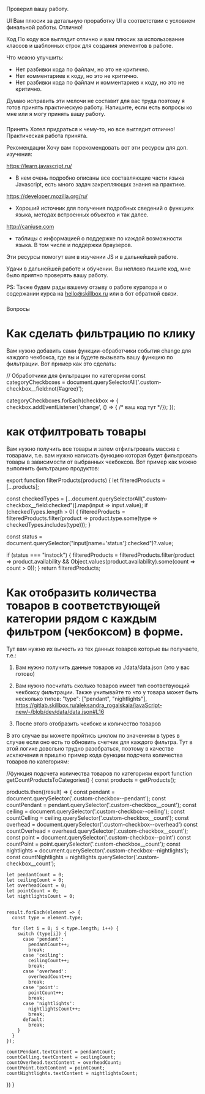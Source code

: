 Проверил вашу работу.

UI
Вам плюсик за детальную проработку UI в соответствии с условием финальной работы. Отлично!


Код
По коду все выглядит отлично и вам плюсик за использование классов и шаблонных строк для создания элементов в работе.

Что можно улучшить:
- Нет разбивки кода по файлам, но это не критично.
- Нет комментариев к коду, но это не критично.
- Нет разбивки кода по файлам и комментариев к коду, но это не критично.


Думаю исправить эти мелочи не составит для вас труда поэтому я готов принять практическую работу. Напишите, если есть вопросы ко мне или я могу принять вашу работу.


###
Принять
Хотел придраться к чему-то, но все выглядит отлично! Практическая работа принята.

Рекомендации
Хочу вам порекомендовать вот эти ресурсы для доп. изучения:

https://learn.javascript.ru/
 - В нем очень подробно описаны все составляющие части языка Javascript, есть много задач закрепляющих знания на практике.

https://developer.mozilla.org/ru/
 - Хороший источник для получения подробных сведений о функциях языка, методах встроенных объектов и так далее.

http://caniuse.com
 - таблицы с информацией о поддержке по каждой возможности языка. В том числе и поддержки браузеров.

Эти ресурсы помогут вам в изучении JS и в дальнейшей работе.

Удачи в дальнейшей работе и обучении. Вы неплохо пишите код, мне было приятно проверять вашу работу.

PS: Также будем рады вашему отзыву о работе куратора и о содержании курса на hello@skillbox.ru или в бот обратной связи.


###
Вопросы
# Как сделать фильтрацию по клику
Вам нужно добавить сами функции-обработчики события change для каждого чекбокса, где вы и будете вызывать вашу функцию по фильтрации. Вот пример как это сделать:

// Обработчики для фильтрации по категориям
const categoryCheckboxes = document.querySelectorAll('.custom-checkbox__field:not(#agree)');

categoryCheckboxes.forEach(checkbox => {
  checkbox.addEventListener('change', () => { /* ваш код тут */});
});

# как отфилтровать товары
Вам нужно получить все товары и затем отфильтровать массив с товарами, т.е. вам нужно написать функцию которая будет фильтровать товары в зависимости от выбранных чекбоксов. Вот пример как можно выполнить фильтрацию продуктов:

export function filterProducts(products) {
  let filteredProducts = [...products];

  const checkedTypes = [...document.querySelectorAll(".custom-checkbox__field:checked")].map(input => input.value);
  if (checkedTypes.length > 0) {
    filteredProducts = filteredProducts.filter(product => product.type.some(type => checkedTypes.includes(type)));
  }

  const status = document.querySelector("input[name='status']:checked")?.value;

  if (status === "instock") {
    filteredProducts = filteredProducts.filter(product =>
      product.availability && Object.values(product.availability).some(count => count > 0));
  }
  return filteredProducts;


# Как отобразить количества товаров в соответствующей категории рядом с каждым фильтром (чекбоксом) в форме.

Тут вам нужно их вычесть из тех данных товаров которые вы получаете, т.е.:

1) Вам нужно получить данные товаров из ./data/data.json (это у вас готово)

2) Вам нужно посчитать сколько товаров имеет тип соответвующий чекбоксу
фильтрации. Также учитывайте то что у товара может быть несколько типов:
"type": ["pendant", "nightlights"],
https://gitlab.skillbox.ru/aleksandra_rogalskaia/javaScript-new/-/blob/dev/data/data.json#L16
3) После этого отобразить чекбокс и количество товаров

В это случае вы можете пройтись циклом по значениям в types в случае если оно есть то обновить счетчик для каждого фильтра. Тут в этой логике довольно трудно разобраться, поэтому в качестве исключения я пришлю пример кода функции подсчета количества товаров по категориям:

//функция подсчета количества товаров по категориям
export function getCountProductsToCategories() {
  const products = getProducts();

  products.then((result) => {
    const pendant = document.querySelector('.custom-checkbox--pendant');
    const countPendant = pendant.querySelector('.custom-checkbox__count');
    const ceiling = document.querySelector('.custom-checkbox--ceiling');
    const countCelling = ceiling.querySelector('.custom-checkbox__count');
    const overhead = document.querySelector('.custom-checkbox--overhead')
    const countOverhead = overhead.querySelector('.custom-checkbox__count');
    const point = document.querySelector('.custom-checkbox--point')
    const countPoint = point.querySelector('.custom-checkbox__count');
    const nightlights = document.querySelector('.custom-checkbox--nightlights');
    const countNightlights = nightlights.querySelector('.custom-checkbox__count');

    let pendantCount = 0;
    let ceilingCount = 0;
    let overheadCount = 0;
    let pointCount = 0;
    let nightlightsCount = 0;


    result.forEach(element => {
      const type = element.type;

      for (let i = 0; i < type.length; i++) {
        switch (type[i]) {
          case 'pendant':
            pendantCount++;
            break;
          case 'ceiling':
            ceilingCount++;
            break;
          case 'overhead':
            overheadCount++;
            break;
          case 'point':
            pointCount++;
            break;
          case 'nightlights':
            nightlightsCount++;
            break;
          default:
            break;
        }
      }
    });   

    countPendant.textContent = pendantCount;
    countCelling.textContent = ceilingCount;
    countOverhead.textContent = overheadCount;
    countPoint.textContent = pointCount;
    countNightlights.textContent = nightlightsCount;
  })
}
